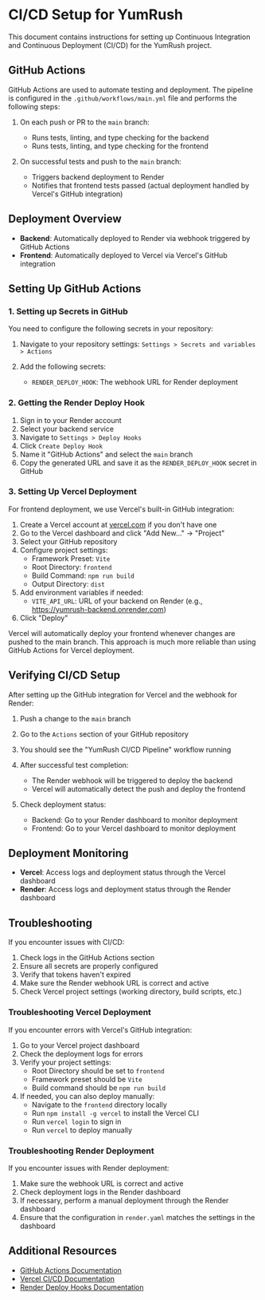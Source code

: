 # CI/CD Setup for YumRush

This document contains instructions for setting up Continuous Integration and Continuous Deployment (CI/CD) for the YumRush project.

## GitHub Actions

GitHub Actions are used to automate testing and deployment. The pipeline is configured in the `.github/workflows/main.yml` file and performs the following steps:

1. On each push or PR to the `main` branch:
   - Runs tests, linting, and type checking for the backend
   - Runs tests, linting, and type checking for the frontend

2. On successful tests and push to the `main` branch:
   - Triggers backend deployment to Render
   - Notifies that frontend tests passed (actual deployment handled by Vercel's GitHub integration)

## Deployment Overview

- **Backend**: Automatically deployed to Render via webhook triggered by GitHub Actions
- **Frontend**: Automatically deployed to Vercel via Vercel's GitHub integration

## Setting Up GitHub Actions

### 1. Setting up Secrets in GitHub

You need to configure the following secrets in your repository:

1. Navigate to your repository settings: `Settings > Secrets and variables > Actions`
2. Add the following secrets:

   - `RENDER_DEPLOY_HOOK`: The webhook URL for Render deployment

### 2. Getting the Render Deploy Hook

1. Sign in to your Render account
2. Select your backend service
3. Navigate to `Settings > Deploy Hooks`
4. Click `Create Deploy Hook`
5. Name it "GitHub Actions" and select the `main` branch
6. Copy the generated URL and save it as the `RENDER_DEPLOY_HOOK` secret in GitHub

### 3. Setting Up Vercel Deployment

For frontend deployment, we use Vercel's built-in GitHub integration:

1. Create a Vercel account at [vercel.com](https://vercel.com) if you don't have one
2. Go to the Vercel dashboard and click "Add New..." → "Project"
3. Select your GitHub repository
4. Configure project settings:
   - Framework Preset: `Vite`
   - Root Directory: `frontend`
   - Build Command: `npm run build`
   - Output Directory: `dist`
5. Add environment variables if needed:
   - `VITE_API_URL`: URL of your backend on Render (e.g., https://yumrush-backend.onrender.com)
6. Click "Deploy"

Vercel will automatically deploy your frontend whenever changes are pushed to the main branch. This approach is much more reliable than using GitHub Actions for Vercel deployment.

## Verifying CI/CD Setup

After setting up the GitHub integration for Vercel and the webhook for Render:

1. Push a change to the `main` branch
2. Go to the `Actions` section of your GitHub repository
3. You should see the "YumRush CI/CD Pipeline" workflow running
4. After successful test completion:
   - The Render webhook will be triggered to deploy the backend
   - Vercel will automatically detect the push and deploy the frontend

5. Check deployment status:
   - Backend: Go to your Render dashboard to monitor deployment
   - Frontend: Go to your Vercel dashboard to monitor deployment

## Deployment Monitoring

- **Vercel**: Access logs and deployment status through the Vercel dashboard
- **Render**: Access logs and deployment status through the Render dashboard

## Troubleshooting

If you encounter issues with CI/CD:

1. Check logs in the GitHub Actions section
2. Ensure all secrets are properly configured
3. Verify that tokens haven't expired
4. Make sure the Render webhook URL is correct and active
5. Check Vercel project settings (working directory, build scripts, etc.)

### Troubleshooting Vercel Deployment

If you encounter errors with Vercel's GitHub integration:

1. Go to your Vercel project dashboard
2. Check the deployment logs for errors
3. Verify your project settings:
   - Root Directory should be set to `frontend`
   - Framework preset should be `Vite`
   - Build command should be `npm run build`
4. If needed, you can also deploy manually:
   - Navigate to the `frontend` directory locally
   - Run `npm install -g vercel` to install the Vercel CLI
   - Run `vercel login` to sign in
   - Run `vercel` to deploy manually

### Troubleshooting Render Deployment

If you encounter issues with Render deployment:

1. Make sure the webhook URL is correct and active
2. Check deployment logs in the Render dashboard
3. If necessary, perform a manual deployment through the Render dashboard
4. Ensure that the configuration in `render.yaml` matches the settings in the dashboard

## Additional Resources

- [GitHub Actions Documentation](https://docs.github.com/en/actions)
- [Vercel CI/CD Documentation](https://vercel.com/docs/concepts/git/vercel-for-github)
- [Render Deploy Hooks Documentation](https://render.com/docs/deploy-hooks)